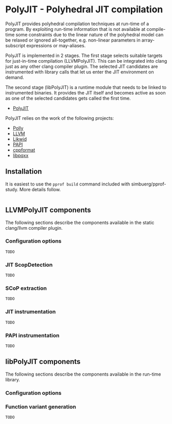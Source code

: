 # PolyJIT - Polyhedral JIT compilation

PolyJIT provides polyhedral compilation techniques at run-time of
a program. By exploiting run-time information that is not available at
compile-time some constraints due to the linear nature of the polyhedral
model can be relaxed or ignored all-together, e.g. non-linear parameters in
array-subscript expressions or may-aliases.

PolyJIT is implemented in 2 stages. The first stage selects suitable targets
for just-in-time compilation (LLVMPolyJIT). This can be integrated into
clang just as any other clang compiler plugin. The selected JIT candidates
are instrumented with library calls that let us enter the JIT environment
on demand.

The second stage (libPolyJIT) is a runtime module that needs to be linked
to instrumented binaries. It provides the JIT itself and becomes active
as soon as one of the selected candidates gets called the first time.

* [PolyJIT](http://www.infosun.fim.uni-passau.de/cl/PolyJIT/)

PolyJIT relies on the work of the following projects:

* [Polly](http://polly.llvm.org)
* [LLVM](http://llvm.org)
* [Likwid](https://code.google.com/p/likwid)
* [PAPI](http://icl.cs.utk.edu/papi/)
* [cppformat](https://github.com/cppformat/cppformat)
* [libpqxx](http://pqxx.org/development/libpqxx/)

## Installation

It is easiest to use the ```pprof build``` command included with
simbuerg/pprof-study. More details follow.

```
```

## LLVMPolyJIT components

The following sections describe the components available in the static
clang/llvm compiler plugin.

### Configuration options
```
TODO
```

### JIT ScopDetection
```
TODO
```

### SCoP extraction
```
TODO
```

### JIT instrumentation
```
TODO
```

### PAPI instrumentation
```
TODO
```

## libPolyJIT components

The following sections describe the components available in the run-time
library.

### Configuration options

### Function variant generation
```
TODO
```
